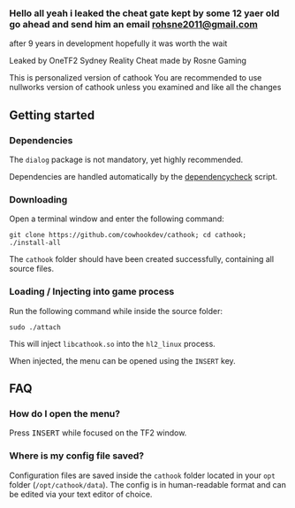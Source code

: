 ### Hello all yeah i leaked the cheat gate kept by some 12 yaer old go ahead and send him an email rohsne2011@gmail.com

after 9 years in development hopefully it was worth the wait

Leaked by OneTF2 Sydney Reality
Cheat made by Rosne Gaming


This is personalized version of cathook You are recommended to use nullworks version of cathook unless you examined and like all the changes


## Getting started

### Dependencies

The `dialog` package is not mandatory, yet highly recommended.

Dependencies are handled automatically by the [dependencycheck](https://github.com/cowhookdev/cathook/blob/master/scripts/dependencycheck) script.

### Downloading

Open a terminal window and enter the following command:

    git clone https://github.com/cowhookdev/cathook; cd cathook; ./install-all

The `cathook` folder should have been created successfully, containing all source files.

### Loading / Injecting into game process

Run the following command while inside the source folder:

    sudo ./attach

This will inject `libcathook.so` into the `hl2_linux` process.

When injected, the menu can be opened using the `INSERT` key.

## FAQ

### How do I open the menu?
Press <kbd>INSERT</kbd> while focused on the TF2 window.

### Where is my config file saved?
Configuration files are saved inside the `cathook` folder located in your `opt` folder (`/opt/cathook/data`). The config is in human-readable format and can be edited via your text editor of choice.
